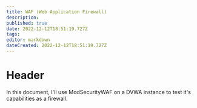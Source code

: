 ```yaml
---
title: WAF (Web Application Firewall)
description: 
published: true
date: 2022-12-12T18:51:19.727Z
tags: 
editor: markdown
dateCreated: 2022-12-12T18:51:19.727Z
---
```


# Header
In this document, I'll use ModSecurityWAF on a DVWA instance to test it's capabilities as a firewall.
